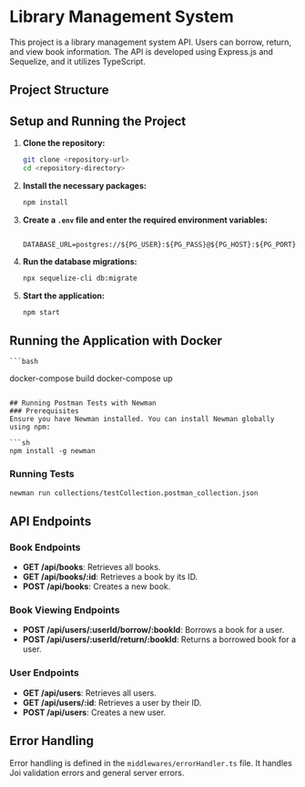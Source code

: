 # Library Management System

This project is a library management system API. Users can borrow, return, and view book information. The API is developed using Express.js and Sequelize, and it utilizes TypeScript.

## Project Structure


## Setup and Running the Project

1. **Clone the repository:**
    ```bash
    git clone <repository-url>
    cd <repository-directory>
    ```

2. **Install the necessary packages:**
    ```bash
    npm install
    ```

3. **Create a `.env` file and enter the required environment variables:**
    ```

    DATABASE_URL=postgres://${PG_USER}:${PG_PASS}@${PG_HOST}:${PG_PORT}/${PG_DATABASE}
    ```

4. **Run the database migrations:**
    ```bash
    npx sequelize-cli db:migrate
    ```

5. **Start the application:**
    ```bash
    npm start
    ```

## Running the Application with Docker
    ```bash
docker-compose build
docker-compose up
   ```

## Running Postman Tests with Newman
### Prerequisites
Ensure you have Newman installed. You can install Newman globally using npm:

```sh
npm install -g newman
```
### Running Tests

```sh
newman run collections/testCollection.postman_collection.json
```

## API Endpoints

### Book Endpoints

- **GET /api/books**: Retrieves all books.
- **GET /api/books/:id**: Retrieves a book by its ID.
- **POST /api/books**: Creates a new book.

### Book Viewing Endpoints

- **POST /api/users/:userId/borrow/:bookId**: Borrows a book for a user.
- **POST /api/users/:userId/return/:bookId**: Returns a borrowed book for a user.

### User Endpoints

- **GET /api/users**: Retrieves all users.
- **GET /api/users/:id**: Retrieves a user by their ID.
- **POST /api/users**: Creates a new user.

## Error Handling

Error handling is defined in the `middlewares/errorHandler.ts` file. It handles Joi validation errors and general server errors.


